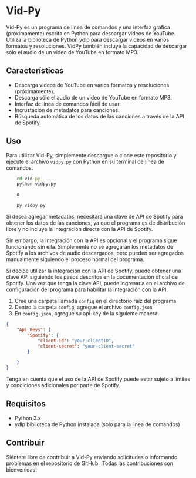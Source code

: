 # Vid-Py
Vid-Py es un programa de línea de comandos y una interfaz gráfica (próximamente) escrita en Python para descargar videos de YouTube. Utiliza la biblioteca de Python ydlp para descargar videos en varios formatos y resoluciones. VidPy también incluye la capacidad de descargar sólo el audio de un video de YouTube en formato MP3.

## Características

- Descarga videos de YouTube en varios formatos y resoluciones (próximamente).
- Descarga sólo el audio de un video de YouTube en formato MP3.
- Interfaz de línea de comandos fácil de usar.
- Incrustación de metadatos para canciones.
- Búsqueda automática de los datos de las canciones a través de la API de Spotify.

## Uso

Para utilizar Vid-Py, simplemente descargue o clone este repositorio y ejecute el archivo `vidpy.py` con Python en su terminal de línea de comandos.
``` cmd
    cd vid-py
    python vidpy.py

    o

    py vidpy.py
```

Si desea agregar metadatos, necesitará una clave de API de Spotify para obtener los datos de las canciones, ya que el programa es de distribución libre y no incluye la integración directa con la API de Spotify.

Sin embargo, la integración con la API es opcional y el programa sigue funcionando sin ella. Simplemente no se agregarán los metadatos de Spotify a los archivos de audio descargados, pero pueden ser agregados manualmente siguiendo el proceso normal del programa.

Si decide utilizar la integración con la API de Spotify, puede obtener una clave API siguiendo los pasos descritos en la documentación oficial de Spotify. Una vez que tenga la clave API, puede ingresarla en el archivo de configuración del programa para habilitar la integración con la API.

1. Cree una carpeta llamada `config` en el directorio raíz del programa
2. Dentro la carpeta `config`, agregue el archivo `config.json`
3. En `config.json`, agregue su api-key de la siguiente manera:

```Json
{
    "Api_Keys": {        
        "Spotify": {
            "client-id": "your-clientID",
            "client-secret": "your-client-secret"
        }

    }
}
```

Tenga en cuenta que el uso de la API de Spotify puede estar sujeto a límites y condiciones adicionales por parte de Spotify.

## Requisitos

- Python 3.x
- ydlp biblioteca de Python instalada (solo para la linea de comandos)

## Contribuir

Siéntete libre de contribuir a Vid-Py enviando solicitudes o informando problemas en el repositorio de GitHub. ¡Todas las contribuciones son bienvenidas!
